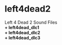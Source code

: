 # left4dead2
Left 4 Dead 2 Sound Files
<br>**+ left4dead_dlc1**
<br>**+ left4dead_dlc2**
<br>**+ left4dead_dlc3**